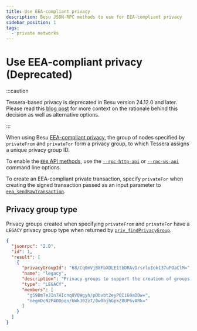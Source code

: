 ```yaml
---
title: Use EEA-compliant privacy
description: Besu JSON-RPC methods to use for EEA-compliant privacy
sidebar_position: 1
tags:
  - private networks
---
```


# Use EEA-compliant privacy (Deprecated)

:::caution

Tessera-based privacy is deprecated in Besu version 24.12.0 and later. Please read this [blog post](https://www.lfdecentralizedtrust.org/blog/sunsetting-tessera-and-simplifying-hyperledger-besu) for more context on the rationale behind this decision as well as alternative options.

:::

When using Besu [EEA-compliant privacy](../../concepts/privacy/privacy-groups.md), the group of nodes specified by `privateFrom` and `privateFor` form a privacy group, to which Tessera assigns a unique privacy group ID.

To enable the [`EEA` API methods](../../reference/api/index.md#eea-methods), use the [`--rpc-http-api`](../../../public-networks/reference/cli/options.md#rpc-http-api) or [`--rpc-ws-api`](../../../public-networks/reference/cli/options.md#rpc-ws-api) command line options.

To create an EEA-compliant private transaction, specify `privateFor` when creating the signed transaction passed as an input parameter to [`eea_sendRawTransaction`](../../reference/api/index.md#eea_sendrawtransaction).

## Privacy group type

Privacy groups created when specifying `privateFrom` and `privateFor` have a `LEGACY` privacy group type when returned by [`priv_findPrivacyGroup`](../../reference/api/index.md#priv_findprivacygroup).

```json
{
  "jsonrpc": "2.0",
  "id": 1,
  "result": [
    {
      "privacyGroupId": "68/Cq0mVjB8FbXDLE1tbDRAvD/srluIok137uFOaClM=",
      "name": "legacy",
      "description": "Privacy groups to support the creation of groups by privateFor and privateFrom",
      "type": "LEGACY",
      "members": [
        "g59BmTeJIn7HIcnq8VQWgyh/pDbvbt2eyP0Ii60aDDw=",
        "negmDcN2P4ODpqn/6WkJ02zT/0w0bjhGpkZ8UP6vARk="
      ]
    }
  ]
}
```
